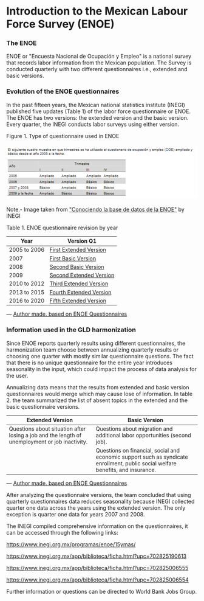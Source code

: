 Introduction to the Mexican Labour Force Survey (ENOE)
================

### The ENOE

ENOE or "Encuesta Nacional de Ocupación y Empleo" is a national
survey that records labor information from the Mexican population. The
Survey is conducted quarterly with two different questionnaires 
i.e., extended and basic versions. 

### Evolution of the ENOE questionnaires

In the past fifteen years, the Mexican national statistics institute
(INEGI) published five updates (Table 1) of the labor force questionnaire or
ENOE. The ENOE has two versions: the extended version and the basic
version. Every quarter, the INEGI conducts labor surveys using either
version.

Figure 1. Type of questionnaire used in ENOE
<br></br>
![](/Support/Country%20Survey%20Details/MEX/ENOE/utilities/ENOEversions.png)
<br></br>
Note.- Image taken from ["Conociendo la base de datos de la ENOE"](https://www.inegi.org.mx/contenidos/programas/enoe/15ymas/doc/con_basedatos_proy2010.pdf) by INEGI

Table 1. ENOE questionnaire revision by year

| Year         | Version Q1                                                                                            |
| ------------ | ----------------------------------------------------------------------------------------------------- |
| 2005 to 2006 | [First Extended Version](https://www.inegi.org.mx/contenidos/programas/enoe/15ymas/doc/c_amp_v1.pdf)  |
| 2007         | [First Basic Version](https://www.inegi.org.mx/contenidos/programas/enoe/15ymas/doc/c_bas_v1.pdf)     |
| 2008         | [Second Basic Version](https://www.inegi.org.mx/contenidos/programas/enoe/15ymas/doc/c_bas_v2.pdf)    |
| 2009         | [Second Extended Version](https://www.inegi.org.mx/contenidos/programas/enoe/15ymas/doc/c_amp_v2.pdf) |
| 2010 to 2012 | [Third Extended Version](https://www.inegi.org.mx/contenidos/programas/enoe/15ymas/doc/c_amp_v3.pdf)  |
| 2013 to 2015 | [Fourth Extended Version](https://www.inegi.org.mx/contenidos/programas/enoe/15ymas/doc/c_amp_v4.pdf) |
| 2016 to 2020 | [Fifth Extended Version](https://www.inegi.org.mx/contenidos/programas/enoe/15ymas/doc/c_amp_v5.pdf)  |

— [Author made. based on ENOE
Questionnaires](https://www.inegi.org.mx/programas/enoe/15ymas/)

### Information used in the GLD harmonization

Since ENOE reports quarterly results using different questionnaires, the 
harmonization team choose between annualizing quarterly results or choosing 
one quarter with mostly similar questionnaire questions. The fact that there 
is no unique questionnaire for the entire year introduces seasonality in 
the input, which could impact the process of data analysis for the user.

Annualizing data means that the results from extended and basic version 
questionnaires would merge which may cause lose of information. In table 2. 
the team summarized the list of absent topics in the extended and 
the basic questionnaire versions.

| Extended Version                                                                               | Basic Version                                                                                                                    |
| ---------------------------------------------------------------------------------------------- | -------------------------------------------------------------------------------------------------------------------------------- |
| Questions about situation after losing a job and the length of unemployment or job inactivity. | Questions about migration and additional labor opportunities (second job).                                                       |
|                                                                                                | Questions on financial, social and economic support such as syndicate enrollment, public social welfare benefits, and insurance. |

— [Author made. based on ENOE
Questionnaires](https://www.inegi.org.mx/programas/enoe/15ymas/)

After analyzing the questionnaire versions, the team concluded that using 
quarterly questionnaires data reduces seasonality because INEGI collected quarter one 
data across the years using the extended version. The only exception 
is quarter one data for years 2007 and 2008.


The INEGI compiled comprehensive information on the questionnaires, it can be
accessed through the following links:

https://www.inegi.org.mx/programas/enoe/15ymas/

https://www.inegi.org.mx/app/biblioteca/ficha.html?upc=702825190613

https://www.inegi.org.mx/app/biblioteca/ficha.html?upc=702825006555

https://www.inegi.org.mx/app/biblioteca/ficha.html?upc=702825006554

Further information or questions can be directed to World Bank Jobs Group.
